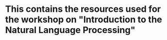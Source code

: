 # This contains the resources used for the workshop on "Introduction to the Natural Language Processing"

